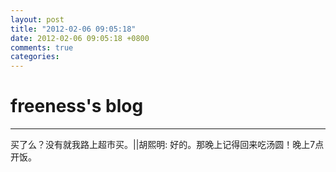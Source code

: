 ```yaml
---
layout: post
title: "2012-02-06 09:05:18"
date: 2012-02-06 09:05:18 +0800
comments: true
categories: 
---
```


# freeness's blog

----------

>
买了么？没有就我路上超市买。||胡熙明: 好的。那晚上记得回来吃汤圆！晚上7点开饭。